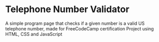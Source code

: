 # Telephone Number Validator
 A simple program page that checks if a given number is a valid US telephone number, made for FreeCodeCamp certification Project using HTML, CSS and JavaScript
